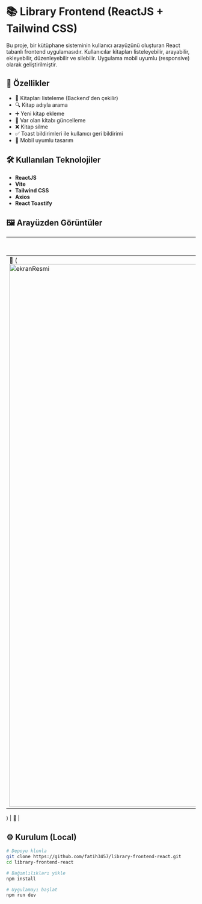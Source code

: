 # 📚 Library Frontend (ReactJS + Tailwind CSS)

Bu proje, bir kütüphane sisteminin kullanıcı arayüzünü oluşturan React tabanlı frontend uygulamasıdır. Kullanıcılar kitapları listeleyebilir, arayabilir, ekleyebilir, düzenleyebilir ve silebilir. Uygulama mobil uyumlu (responsive) olarak geliştirilmiştir.

## 🚀 Özellikler

- 📖 Kitapları listeleme (Backend'den çekilir)
- 🔍 Kitap adıyla arama
- ➕ Yeni kitap ekleme
- 📝 Var olan kitabı güncelleme
- ❌ Kitap silme
- ✅ Toast bildirimleri ile kullanıcı geri bildirimi
- 📱 Mobil uyumlu tasarım

## 🛠️ Kullanılan Teknolojiler

- **ReactJS**
- **Vite**
- **Tailwind CSS**
- **Axios**
- **React Toastify**

## 🖼️ Arayüzden Görüntüler

| Kitap Listesi | Kitap Ekle |
|---------------|------------|
| 📸 (<img width="1440" alt="ekranResmi" src="https://github.com/user-attachments/assets/166efa92-0783-45e5-9c5a-7383fbff513f" />

) | 📸 |

## ⚙️ Kurulum (Local)

```bash
# Depoyu klonla
git clone https://github.com/fatih3457/library-frontend-react.git
cd library-frontend-react

# Bağımlılıkları yükle
npm install

# Uygulamayı başlat
npm run dev
